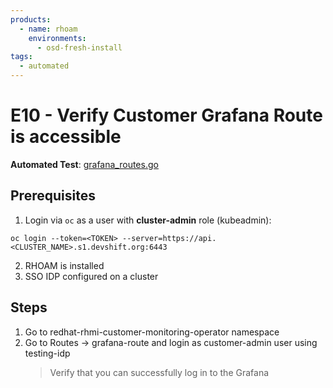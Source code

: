```yaml
---
products:
  - name: rhoam
    environments:
      - osd-fresh-install
tags:
  - automated
---
```


# E10 - Verify Customer Grafana Route is accessible

**Automated Test**: [grafana_routes.go](https://github.com/integr8ly/integreatly-operator/blob/master/test/common/grafana_routes.go)

## Prerequisites

1. Login via `oc` as a user with **cluster-admin** role (kubeadmin):

```
oc login --token=<TOKEN> --server=https://api.<CLUSTER_NAME>.s1.devshift.org:6443
```

2. RHOAM is installed
3. SSO IDP configured on a cluster

## Steps

1. Go to redhat-rhmi-customer-monitoring-operator namespace
2. Go to Routes -> grafana-route and login as customer-admin user using testing-idp
   > Verify that you can successfully log in to the Grafana
